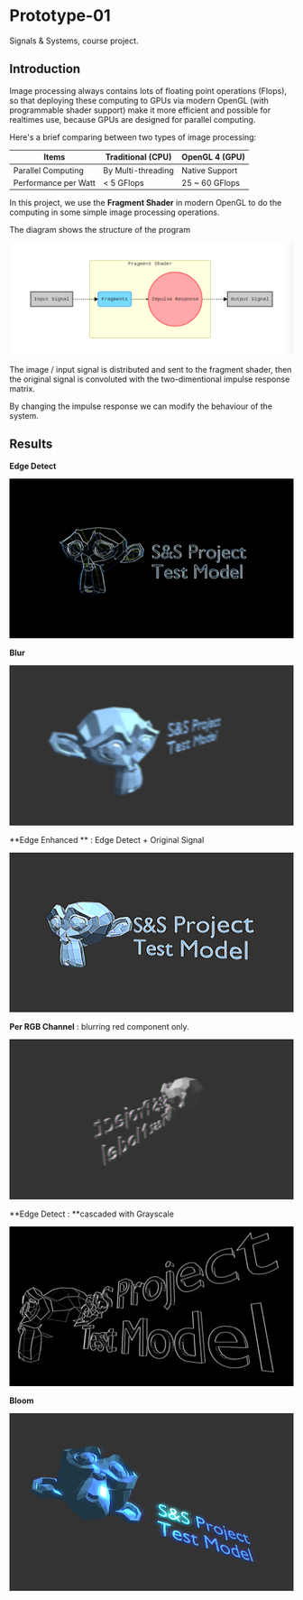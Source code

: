 # Prototype-01
Signals &amp; Systems, course project.
## Introduction

Image processing always contains lots of floating point operations (Flops), so that deploying these computing to GPUs via modern OpenGL (with programmable shader support) make it more efficient and possible for realtimes use, because GPUs are designed for parallel computing.

Here's a brief comparing between two types of image processing:

| Items                | Traditional (CPU)  | OpenGL 4  (GPU) |
| -------------------- | ------------------ | --------------- |
| Parallel Computing   | By Multi-threading | Native Support  |
| Performance per Watt | < 5 GFlops         | 25 ~ 60 GFlops  |

  

In this project, we use the **Fragment Shader** in modern OpenGL to do the computing in some simple image processing operations.

The diagram shows the structure of the program

![blur](res/mermaid1.png)

The image / input signal is distributed and sent to the fragment shader, then the original signal is convoluted with the two-dimentional impulse response matrix.

By changing the impulse response we can modify the behaviour of the system.

## Results

**Edge Detect**

![edge_detect](res/edge_detect.png)

  

**Blur**

![blur](res/blur.png)

<div STYLE="page-break-after: always;"></div>

**Edge Enhanced ** : Edge Detect + Original Signal

![edge_enhance](res/edge_enhance.png)

  

**Per RGB Channel** : blurring red component only.

![red](res/red.png)

<div STYLE="page-break-after: always;"></div>

**Edge Detect : **cascaded with Grayscale

![red](res/edge2.png)

  

**Bloom**

![bloom](res/bloom.png)
